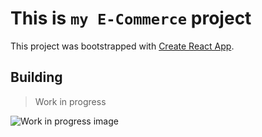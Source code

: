 # This is `my E-Commerce` project

This project was bootstrapped with [Create React App](https://github.com/facebook/create-react-app).

## Building

> Work in progress

![Work in progress image](https://www.clipartmax.com/png/middle/265-2655834_work-in-progress-icon.png)
